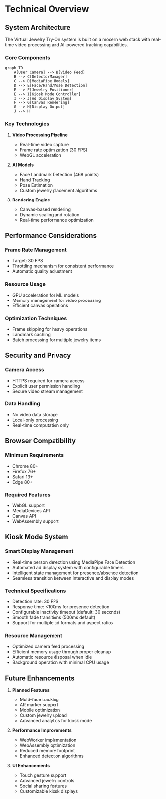 # Technical Overview

## System Architecture

The Virtual Jewelry Try-On system is built on a modern web stack with real-time video processing and AI-powered tracking capabilities.

### Core Components

```mermaid
graph TD
    A[User Camera] --> B[Video Feed]
    B --> C[DetectorManager]
    C --> D[MediaPipe Models]
    D --> E[Face/Hand/Pose Detection]
    E --> F[Jewelry Positioner]
    E --> I[Kiosk Mode Controller]
    I --> J[Ad Display System]
    F --> G[Canvas Rendering]
    G --> H[Display Output]
    J --> H
```

### Key Technologies

1. **Video Processing Pipeline**
   - Real-time video capture
   - Frame rate optimization (30 FPS)
   - WebGL acceleration

2. **AI Models**
   - Face Landmark Detection (468 points)
   - Hand Tracking
   - Pose Estimation
   - Custom jewelry placement algorithms

3. **Rendering Engine**
   - Canvas-based rendering
   - Dynamic scaling and rotation
   - Real-time performance optimization

## Performance Considerations

### Frame Rate Management
- Target: 30 FPS
- Throttling mechanism for consistent performance
- Automatic quality adjustment

### Resource Usage
- GPU acceleration for ML models
- Memory management for video processing
- Efficient canvas operations

### Optimization Techniques
- Frame skipping for heavy operations
- Landmark caching
- Batch processing for multiple jewelry items

## Security and Privacy

### Camera Access
- HTTPS required for camera access
- Explicit user permission handling
- Secure video stream management

### Data Handling
- No video data storage
- Local-only processing
- Real-time computation only

## Browser Compatibility

### Minimum Requirements
- Chrome 80+
- Firefox 76+
- Safari 13+
- Edge 80+

### Required Features
- WebGL support
- MediaDevices API
- Canvas API
- WebAssembly support

## Kiosk Mode System

### Smart Display Management
- Real-time person detection using MediaPipe Face Detection
- Automated ad display system with configurable timers
- Intelligent state management for presence/absence detection
- Seamless transition between interactive and display modes

### Technical Specifications
- Detection rate: 30 FPS
- Response time: <100ms for presence detection
- Configurable inactivity timeout (default: 30 seconds)
- Smooth fade transitions (500ms default)
- Support for multiple ad formats and aspect ratios

### Resource Management
- Optimized camera feed processing
- Efficient memory usage through proper cleanup
- Automatic resource disposal when idle
- Background operation with minimal CPU usage

## Future Enhancements

1. **Planned Features**
   - Multi-face tracking
   - AR marker support
   - Mobile optimization
   - Custom jewelry upload
   - Advanced analytics for kiosk mode

2. **Performance Improvements**
   - WebWorker implementation
   - WebAssembly optimization
   - Reduced memory footprint
   - Enhanced detection algorithms

3. **UI Enhancements**
   - Touch gesture support
   - Advanced jewelry controls
   - Social sharing features
   - Customizable kiosk displays